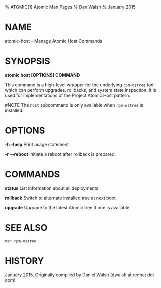 % ATOMIC(1) Atomic Man Pages
% Dan Walsh
% January 2015
# NAME
atomic-host - Manage Atomic Host Commands

# SYNOPSIS
**atomic host [OPTIONS] COMMAND**

This command is a high-level wrapper for the underlying `rpm-ostree` tool which
can perform upgrades, rollbacks, and system state inspection.  It is used
for implementations of the Project Atomic Host pattern.

#NOTE
The `host` subcommand is only available when `rpm-ostree` is installed.

# OPTIONS
**-h** **-help**
  Print usage statement

**-r** **--reboot**
Initiate a reboot after rollback is prepared.

# COMMANDS
**status**
List information about all deployments

**rollback**
Switch to alternate installed tree at next boot

**upgrade**
Upgrade to the latest Atomic tree if one is available

# SEE ALSO
    man rpm-ostree 

# HISTORY
January 2015, Originally compiled by Daniel Walsh (dwalsh at redhat dot com)
